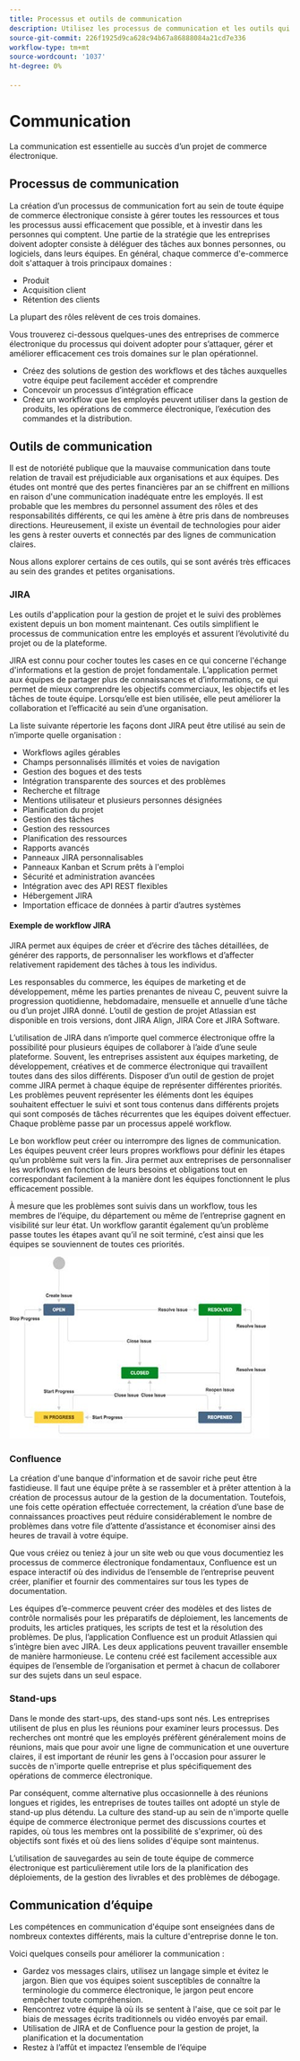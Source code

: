 ```yaml
---
title: Processus et outils de communication
description: Utilisez les processus de communication et les outils qui répondent aux besoins de votre équipe d’e-commerce.
source-git-commit: 226f1925d9ca628c94b67a86888084a21cd7e336
workflow-type: tm+mt
source-wordcount: '1037'
ht-degree: 0%

---
```



# Communication

La communication est essentielle au succès d’un projet de commerce électronique.

## Processus de communication

La création d’un processus de communication fort au sein de toute équipe de commerce électronique consiste à gérer toutes les ressources et tous les processus aussi efficacement que possible, et à investir dans les personnes qui comptent. Une partie de la stratégie que les entreprises doivent adopter consiste à déléguer des tâches aux bonnes personnes, ou logiciels, dans leurs équipes. En général, chaque commerce d&#39;e-commerce doit s&#39;attaquer à trois principaux domaines :

- Produit
- Acquisition client
- Rétention des clients

La plupart des rôles relèvent de ces trois domaines.

Vous trouverez ci-dessous quelques-unes des entreprises de commerce électronique du processus qui doivent adopter pour s’attaquer, gérer et améliorer efficacement ces trois domaines sur le plan opérationnel.

- Créez des solutions de gestion des workflows et des tâches auxquelles votre équipe peut facilement accéder et comprendre
- Concevoir un processus d’intégration efficace
- Créez un workflow que les employés peuvent utiliser dans la gestion de produits, les opérations de commerce électronique, l’exécution des commandes et la distribution.

## Outils de communication

Il est de notoriété publique que la mauvaise communication dans toute relation de travail est préjudiciable aux organisations et aux équipes. Des études ont montré que des pertes financières par an se chiffrent en millions en raison d&#39;une communication inadéquate entre les employés. Il est probable que les membres du personnel assument des rôles et des responsabilités différents, ce qui les amène à être pris dans de nombreuses directions. Heureusement, il existe un éventail de technologies pour aider les gens à rester ouverts et connectés par des lignes de communication claires.

Nous allons explorer certains de ces outils, qui se sont avérés très efficaces au sein des grandes et petites organisations.

### JIRA

Les outils d&#39;application pour la gestion de projet et le suivi des problèmes existent depuis un bon moment maintenant. Ces outils simplifient le processus de communication entre les employés et assurent l’évolutivité du projet ou de la plateforme.

JIRA est connu pour cocher toutes les cases en ce qui concerne l&#39;échange d&#39;informations et la gestion de projet fondamentale. L’application permet aux équipes de partager plus de connaissances et d’informations, ce qui permet de mieux comprendre les objectifs commerciaux, les objectifs et les tâches de toute équipe. Lorsqu’elle est bien utilisée, elle peut améliorer la collaboration et l’efficacité au sein d’une organisation.

La liste suivante répertorie les façons dont JIRA peut être utilisé au sein de n’importe quelle organisation :

- Workflows agiles gérables
- Champs personnalisés illimités et voies de navigation
- Gestion des bogues et des tests
- Intégration transparente des sources et des problèmes
- Recherche et filtrage
- Mentions utilisateur et plusieurs personnes désignées
- Planification du projet
- Gestion des tâches
- Gestion des ressources
- Planification des ressources
- Rapports avancés
- Panneaux JIRA personnalisables
- Panneaux Kanban et Scrum prêts à l&#39;emploi
- Sécurité et administration avancées
- Intégration avec des API REST flexibles
- Hébergement JIRA
- Importation efficace de données à partir d’autres systèmes

#### Exemple de workflow JIRA

JIRA permet aux équipes de créer et d’écrire des tâches détaillées, de générer des rapports, de personnaliser les workflows et d’affecter relativement rapidement des tâches à tous les individus.

Les responsables du commerce, les équipes de marketing et de développement, même les parties prenantes de niveau C, peuvent suivre la progression quotidienne, hebdomadaire, mensuelle et annuelle d’une tâche ou d’un projet JIRA donné. L’outil de gestion de projet Atlassian est disponible en trois versions, dont JIRA Align, JIRA Core et JIRA Software.

L’utilisation de JIRA dans n’importe quel commerce électronique offre la possibilité pour plusieurs équipes de collaborer à l’aide d’une seule plateforme. Souvent, les entreprises assistent aux équipes marketing, de développement, créatives et de commerce électronique qui travaillent toutes dans des silos différents. Disposer d’un outil de gestion de projet comme JIRA permet à chaque équipe de représenter différentes priorités. Les problèmes peuvent représenter les éléments dont les équipes souhaitent effectuer le suivi et sont tous contenus dans différents projets qui sont composés de tâches récurrentes que les équipes doivent effectuer. Chaque problème passe par un processus appelé workflow.

Le bon workflow peut créer ou interrompre des lignes de communication. Les équipes peuvent créer leurs propres workflows pour définir les étapes qu’un problème suit vers la fin. Jira permet aux entreprises de personnaliser les workflows en fonction de leurs besoins et obligations tout en correspondant facilement à la manière dont les équipes fonctionnent le plus efficacement possible.

À mesure que les problèmes sont suivis dans un workflow, tous les membres de l’équipe, du département ou même de l’entreprise gagnent en visibilité sur leur état. Un workflow garantit également qu’un problème passe toutes les étapes avant qu’il ne soit terminé, c’est ainsi que les équipes se souviennent de toutes ces priorités.

![Exemple de diagramme de workflow JIRA](../../assets/playbooks/jira-workflow-example.png)

### Confluence

La création d&#39;une banque d&#39;information et de savoir riche peut être fastidieuse. Il faut une équipe prête à se rassembler et à prêter attention à la création de processus autour de la gestion de la documentation. Toutefois, une fois cette opération effectuée correctement, la création d’une base de connaissances proactives peut réduire considérablement le nombre de problèmes dans votre file d’attente d’assistance et économiser ainsi des heures de travail à votre équipe.

Que vous créiez ou teniez à jour un site web ou que vous documentiez les processus de commerce électronique fondamentaux, Confluence est un espace interactif où des individus de l’ensemble de l’entreprise peuvent créer, planifier et fournir des commentaires sur tous les types de documentation.

Les équipes d’e-commerce peuvent créer des modèles et des listes de contrôle normalisés pour les préparatifs de déploiement, les lancements de produits, les articles pratiques, les scripts de test et la résolution des problèmes. De plus, l’application Confluence est un produit Atlassien qui s’intègre bien avec JIRA. Les deux applications peuvent travailler ensemble de manière harmonieuse. Le contenu créé est facilement accessible aux équipes de l’ensemble de l’organisation et permet à chacun de collaborer sur des sujets dans un seul espace.

### Stand-ups

Dans le monde des start-ups, des stand-ups sont nés. Les entreprises utilisent de plus en plus les réunions pour examiner leurs processus. Des recherches ont montré que les employés préfèrent généralement moins de réunions, mais que pour avoir une ligne de communication et une ouverture claires, il est important de réunir les gens à l&#39;occasion pour assurer le succès de n&#39;importe quelle entreprise et plus spécifiquement des opérations de commerce électronique.

Par conséquent, comme alternative plus occasionnelle à des réunions longues et rigides, les entreprises de toutes tailles ont adopté un style de stand-up plus détendu. La culture des stand-up au sein de n&#39;importe quelle équipe de commerce électronique permet des discussions courtes et rapides, où tous les membres ont la possibilité de s&#39;exprimer, où des objectifs sont fixés et où des liens solides d&#39;équipe sont maintenus.

L’utilisation de sauvegardes au sein de toute équipe de commerce électronique est particulièrement utile lors de la planification des déploiements, de la gestion des livrables et des problèmes de débogage.

## Communication d’équipe

Les compétences en communication d&#39;équipe sont enseignées dans de nombreux contextes différents, mais la culture d&#39;entreprise donne le ton.

Voici quelques conseils pour améliorer la communication :

- Gardez vos messages clairs, utilisez un langage simple et évitez le jargon. Bien que vos équipes soient susceptibles de connaître la terminologie du commerce électronique, le jargon peut encore empêcher toute compréhension.
- Rencontrez votre équipe là où ils se sentent à l&#39;aise, que ce soit par le biais de messages écrits traditionnels ou vidéo envoyés par email.
- Utilisation de JIRA et de Confluence pour la gestion de projet, la planification et la documentation
- Restez à l’affût et impactez l’ensemble de l’équipe
